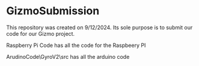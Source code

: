 # GizmoSubmission
This repository was created on 9/12/2024. Its sole purpose is to submit our code for our Gizmo project.

Raspberry Pi Code has all the code for the Raspbeery PI

ArudinoCode\GyroV2\src has all the arduino code